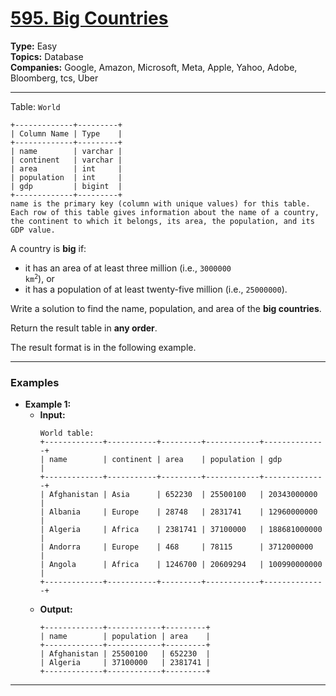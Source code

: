 # [595. Big Countries](https://leetcode.com/problems/big-countries?envType=study-plan-v2&envId=top-sql-50)

**Type:** Easy <br>
**Topics:** Database <br>
**Companies:** Google, Amazon, Microsoft, Meta, Apple, Yahoo, Adobe, Bloomberg, tcs, Uber
<hr>

Table: `World`
```
+-------------+---------+
| Column Name | Type    |
+-------------+---------+
| name        | varchar |
| continent   | varchar |
| area        | int     |
| population  | int     |
| gdp         | bigint  |
+-------------+---------+
name is the primary key (column with unique values) for this table.
Each row of this table gives information about the name of a country, the continent to which it belongs, its area, the population, and its GDP value.
```

A country is **big** if:
- it has an area of at least three million (i.e., <code>3000000 km<sup>2</sup></code>), or
- it has a population of at least twenty-five million (i.e., `25000000`).

Write a solution to find the name, population, and area of the **big countries**.

Return the result table in **any order**.

The result format is in the following example.
<hr>

### Examples

- **Example 1:**
    - **Input:**
        ``` 
        World table:
        +-------------+-----------+---------+------------+--------------+
        | name        | continent | area    | population | gdp          |
        +-------------+-----------+---------+------------+--------------+
        | Afghanistan | Asia      | 652230  | 25500100   | 20343000000  |
        | Albania     | Europe    | 28748   | 2831741    | 12960000000  |
        | Algeria     | Africa    | 2381741 | 37100000   | 188681000000 |
        | Andorra     | Europe    | 468     | 78115      | 3712000000   |
        | Angola      | Africa    | 1246700 | 20609294   | 100990000000 |
        +-------------+-----------+---------+------------+--------------+
        ```
    - **Output:** 
        ```
        +-------------+------------+---------+
        | name        | population | area    |
        +-------------+------------+---------+
        | Afghanistan | 25500100   | 652230  |
        | Algeria     | 37100000   | 2381741 |
        +-------------+------------+---------+
        ```
<hr>